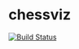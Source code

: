 # chessviz
[![Build Status](https://travis-ci.com/caiiiok254/chessviz.svg?branch=master)](https://travis-ci.com/caiiiok254/chessviz)
